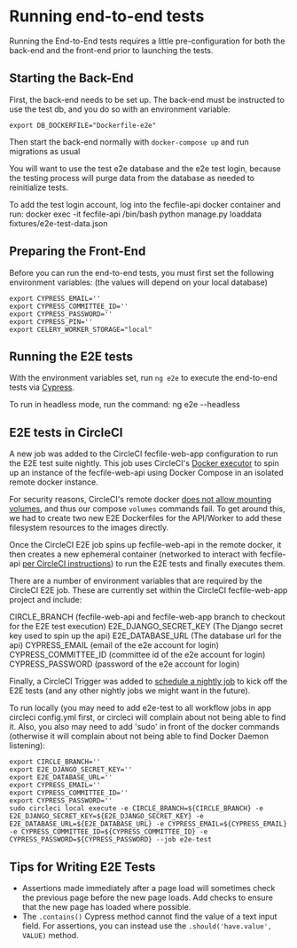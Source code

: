 # Running end-to-end tests

Running the End-to-End tests requires a little pre-configuration for both the back-end and the front-end prior to launching the tests.

## Starting the Back-End

First, the back-end needs to be set up. The back-end must be instructed to use the test db, and you do so with an environment variable:

```
export DB_DOCKERFILE="Dockerfile-e2e"
```

Then start the back-end normally with `docker-compose up` and run migrations as usual

You will want to use the test e2e database and the e2e test login, because the testing process will purge data from the database as needed
to reinitialize tests.

To add the test login account, log into the fecfile-api docker container and run:
docker exec -it fecfile-api /bin/bash
python manage.py loaddata fixtures/e2e-test-data.json

## Preparing the Front-End

Before you can run the end-to-end tests, you must first set the following environment variables: (the values will depend on your local database)

```
export CYPRESS_EMAIL=''
export CYPRESS_COMMITTEE_ID=''
export CYPRESS_PASSWORD=''
export CYPRESS_PIN=''
export CELERY_WORKER_STORAGE="local"
```

## Running the E2E tests

With the environment variables set, run `ng e2e` to execute the end-to-end tests via [Cypress](https://www.cypress.io/).

To run in headless mode, run the command: ng e2e --headless

## E2E tests in CircleCI

A new job was added to the CircleCI fecfile-web-app configuration to run the E2E test suite nightly. This job uses CircleCI's [Docker executor](https://circleci.com/docs/building-docker-images/#run-docker-commands-using-the-docker-executor) to spin up an instance of the fecfile-web-api using Docker Compose in an isolated remote docker instance.

For security reasons, CircleCI's remote docker [does not allow mounting volumes](https://circleci.com/docs/building-docker-images/#mounting-folders), and thus our compose `volumes` commands fail. To get around this, we had to create two new E2E Dockerfiles for the API/Worker to add these filesystem resources to the images directly.

Once the CircleCI E2E job spins up fecfile-web-api in the remote docker, it then creates a new ephemeral container (networked to interact with fecfile-api [per CircleCI instructions](https://circleci.com/docs/building-docker-images/#accessing-services)) to run the E2E tests and finally executes them.

There are a number of environment variables that are required by the CircleCI E2E job. These are currently set within the CircleCI fecfile-web-app project and include:

CIRCLE_BRANCH (fecfile-web-api and fecfile-web-app branch to checkout for the E2E test execution)
E2E_DJANGO_SECRET_KEY (The Django secret key used to spin up the api)
E2E_DATABASE_URL (The database url for the api)
CYPRESS_EMAIL (email of the e2e account for login)
CYPRESS_COMMITTEE_ID (committee id of the e2e account for login)
CYPRESS_PASSWORD (password of the e2e account for login)

Finally, a CircleCI Trigger was added to [schedule a nightly job](https://circleci.com/docs/set-a-nightly-scheduled-pipeline/) to kick off the E2E tests (and any other nightly jobs we might want in the future).

To run locally (you may need to add e2e-test to all workflow jobs in app circleci config.yml first, or circleci will complain about not being able to find it. Also, you also may need to add 'sudo' in front of the docker commands (otherwise it will complain about not being able to find Docker Daemon listening):

```
export CIRCLE_BRANCH=''
export E2E_DJANGO_SECRET_KEY=''
export E2E_DATABASE_URL=''
export CYPRESS_EMAIL=''
export CYPRESS_COMMITTEE_ID=''
export CYPRESS_PASSWORD=''
sudo circleci local execute -e CIRCLE_BRANCH=${CIRCLE_BRANCH} -e E2E_DJANGO_SECRET_KEY=${E2E_DJANGO_SECRET_KEY} -e E2E_DATABASE_URL=${E2E_DATABASE_URL} -e CYPRESS_EMAIL=${CYPRESS_EMAIL} -e CYPRESS_COMMITTEE_ID=${CYPRESS_COMMITTEE_ID} -e CYPRESS_PASSWORD=${CYPRESS_PASSWORD} --job e2e-test
```

## Tips for Writing E2E Tests

- Assertions made immediately after a page load will sometimes check the previous page before the new page loads. Add checks to ensure that the new page has loaded where possible.
- The `.contains()` Cypress method cannot find the value of a text input field. For assertions, you can instead use the `.should('have.value', VALUE)` method.

